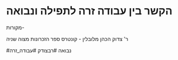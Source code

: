 # הקשר בין עבודה זרה לתפילה ונבואה

מקורות-

ר' צדוק הכהן מלובלין - קונטרס ספר הזכרונות מצוה שניה




#נבואה #רבצודק #עבודה_זרה 
